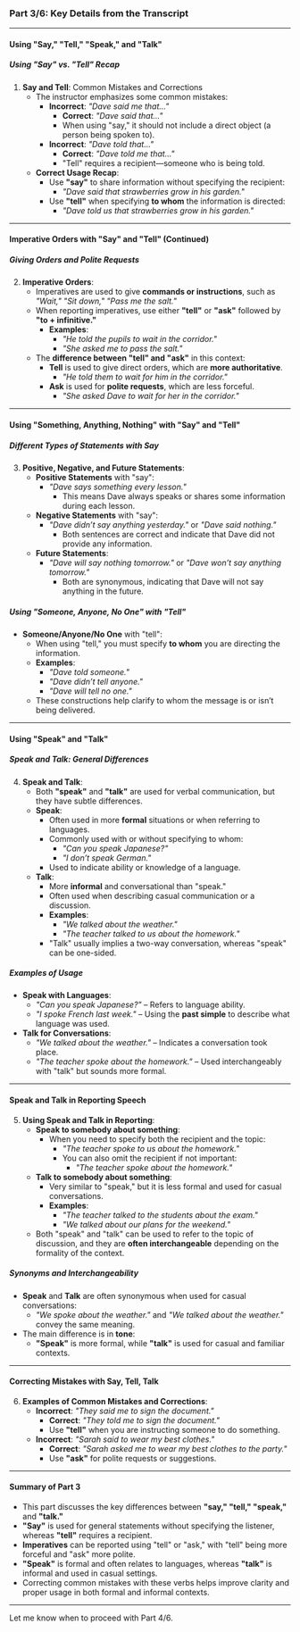 ### **Part 3/6: Key Details from the Transcript**

---

#### **Using "Say," "Tell," "Speak," and "Talk"**

##### **Using "Say" vs. "Tell" Recap**

1. **Say and Tell**: Common Mistakes and Corrections
    - The instructor emphasizes some common mistakes:
        - **Incorrect**: _"Dave said me that..."_
            - **Correct**: _"Dave said that..."_
            - When using "say," it should not include a direct object (a person being spoken to).
        - **Incorrect**: _"Dave told that..."_
            - **Correct**: _"Dave told me that..."_
            - "Tell" requires a recipient—someone who is being told.
    - **Correct Usage Recap**:
        - Use **"say"** to share information without specifying the recipient:
            - _"Dave said that strawberries grow in his garden."_
        - Use **"tell"** when specifying **to whom** the information is directed:
            - _"Dave told us that strawberries grow in his garden."_

---

#### **Imperative Orders with "Say" and "Tell" (Continued)**

##### **Giving Orders and Polite Requests**

2. **Imperative Orders**:
    - Imperatives are used to give **commands or instructions**, such as _"Wait," "Sit down," "Pass me the salt."_
    - When reporting imperatives, use either **"tell"** or **"ask"** followed by **"to + infinitive."**
        - **Examples**:
            - _"He told the pupils to wait in the corridor."_
            - _"She asked me to pass the salt."_
    - The **difference between "tell" and "ask"** in this context:
        - **Tell** is used to give direct orders, which are **more authoritative**.
            - _"He told them to wait for him in the corridor."_
        - **Ask** is used for **polite requests**, which are less forceful.
            - _"She asked Dave to wait for her in the corridor."_

---

#### **Using "Something, Anything, Nothing" with "Say" and "Tell"**

##### **Different Types of Statements with Say**

3. **Positive, Negative, and Future Statements**:
    - **Positive Statements** with "say":
        - _"Dave says something every lesson."_
            - This means Dave always speaks or shares some information during each lesson.
    - **Negative Statements** with "say":
        - _"Dave didn’t say anything yesterday."_ or _"Dave said nothing."_
            - Both sentences are correct and indicate that Dave did not provide any information.
    - **Future Statements**:
        - _"Dave will say nothing tomorrow."_ or _"Dave won’t say anything tomorrow."_
            - Both are synonymous, indicating that Dave will not say anything in the future.

##### **Using "Someone, Anyone, No One" with "Tell"**

- **Someone/Anyone/No One** with "tell":
    - When using "tell," you must specify **to whom** you are directing the information.
    - **Examples**:
        - _"Dave told someone."_
        - _"Dave didn’t tell anyone."_
        - _"Dave will tell no one."_
    - These constructions help clarify to whom the message is or isn’t being delivered.

---

#### **Using "Speak" and "Talk"**

##### **Speak and Talk: General Differences**

4. **Speak and Talk**:
    - Both **"speak"** and **"talk"** are used for verbal communication, but they have subtle differences.
    - **Speak**:
        - Often used in more **formal** situations or when referring to languages.
        - Commonly used with or without specifying to whom:
            - _"Can you speak Japanese?"_
            - _"I don’t speak German."_
        - Used to indicate ability or knowledge of a language.
    - **Talk**:
        - More **informal** and conversational than "speak."
        - Often used when describing casual communication or a discussion.
        - **Examples**:
            - _"We talked about the weather."_
            - _"The teacher talked to us about the homework."_
        - "Talk" usually implies a two-way conversation, whereas "speak" can be one-sided.

##### **Examples of Usage**

- **Speak with Languages**:
    - _"Can you speak Japanese?"_ – Refers to language ability.
    - _"I spoke French last week."_ – Using the **past simple** to describe what language was used.
- **Talk for Conversations**:
    - _"We talked about the weather."_ – Indicates a conversation took place.
    - _"The teacher spoke about the homework."_ – Used interchangeably with "talk" but sounds more formal.

---

#### **Speak and Talk in Reporting Speech**

5. **Using Speak and Talk in Reporting**:
    - **Speak to somebody about something**:
        - When you need to specify both the recipient and the topic:
            - _"The teacher spoke to us about the homework."_
            - You can also omit the recipient if not important:
                - _"The teacher spoke about the homework."_
    - **Talk to somebody about something**:
        - Very similar to "speak," but it is less formal and used for casual conversations.
        - **Examples**:
            - _"The teacher talked to the students about the exam."_
            - _"We talked about our plans for the weekend."_
    - Both "speak" and "talk" can be used to refer to the topic of discussion, and they are **often interchangeable** depending on the formality of the context.

##### **Synonyms and Interchangeability**

- **Speak** and **Talk** are often synonymous when used for casual conversations:
    - _"We spoke about the weather."_ and _"We talked about the weather."_ convey the same meaning.
- The main difference is in **tone**:
    - **"Speak"** is more formal, while **"talk"** is used for casual and familiar contexts.

---

#### **Correcting Mistakes with Say, Tell, Talk**

6. **Examples of Common Mistakes and Corrections**:
    - **Incorrect**: _"They said me to sign the document."_
        - **Correct**: _"They told me to sign the document."_
        - Use **"tell"** when you are instructing someone to do something.
    - **Incorrect**: _"Sarah said to wear my best clothes."_
        - **Correct**: _"Sarah asked me to wear my best clothes to the party."_
        - Use **"ask"** for polite requests or suggestions.

---

#### **Summary of Part 3**

- This part discusses the key differences between **"say," "tell," "speak,"** and **"talk."**
- **"Say"** is used for general statements without specifying the listener, whereas **"tell"** requires a recipient.
- **Imperatives** can be reported using "tell" or "ask," with "tell" being more forceful and "ask" more polite.
- **"Speak"** is formal and often relates to languages, whereas **"talk"** is informal and used in casual settings.
- Correcting common mistakes with these verbs helps improve clarity and proper usage in both formal and informal contexts.

---

Let me know when to proceed with Part 4/6.